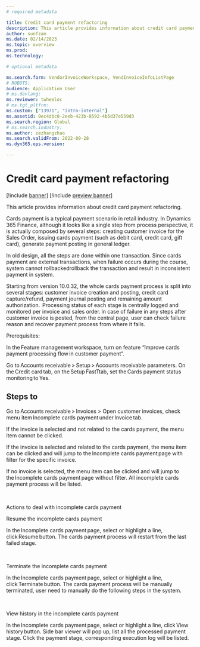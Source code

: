 ```yaml
---
# required metadata

title: Credit card payment refactoring
description: This article provides information about credit card payment refactoring.
author: sunfzam
ms.date: 02/14/2023
ms.topic: overview
ms.prod: 
ms.technology: 

# optional metadata

ms.search.form: VendorInvoiceWorkspace, VendInvoiceInfoListPage
# ROBOTS: 
audience: Application User
# ms.devlang: 
ms.reviewer: twheeloc
# ms.tgt_pltfrm: 
ms.custom: ["13971", "intro-internal"]
ms.assetid: 0ec4dbc0-2eeb-423b-8592-4b5d37e559d3
ms.search.region: Global
# ms.search.industry: 
ms.author: zezhangzhao
ms.search.validFrom: 2022-09-28
ms.dyn365.ops.version: 

---
```


#  Credit card payment refactoring

[!include [banner](../includes/banner.md)]
[!include [preview banner](../includes/preview-banner.md)]

This article provides information about credit card payment refactoring.

Cards payment is a typical payment scenario in retail industry. In Dynamics 365 Finance, although it looks like a single step from process perspective, it is actually composed by several steps: creating customer invoice for the Sales Order, issuing cards payment (such as debit card, credit card, gift card), generate payment posting in general ledger. 

 

In old design, all the steps are done within one transaction. Since cards payment are external transactions, when failure occurs during the course, system cannot rollbackedrollback the transaction and result in inconsistent payment in system. 

 

Starting from version 10.0.32, the whole cards payment process is split into several stages: customer invoice creation and posting, credit card capture/refund, payment journal posting and remaining amount authorization.  Processing status of each stage is centrally logged and monitored per invoice and sales order. In case of failure in any steps after customer invoice is posted, from the central page, user can check failure reason and recover payment process from where it fails. 

Prerequisites:  

In the Feature management workspace, turn on feature “Improve cards payment processing flow in customer payment”.  

Go to Accounts receivable > Setup > Accounts receivable parameters. On the Credit card tab, on the Setup FastTtab, set the Cards payment status monitoring to Yes.  

## Steps to   

Go to Accounts receivable > Invoices > Open customer invoices, check menu item Incomplete cards payment under Invoice tab.  

If the invoice is selected and not related to the cards payment, the menu item cannot be clicked.  

If the invoice is selected and related to the cards payment, the menu item can be clicked and will jump to the Incomplete cards payment page with filter for the specific invoice.  

If no invoice is selected, the menu item can be clicked and will jump to the Incomplete cards payment page without filter. All incomplete cards payment process will be listed.  

  

Actions to deal with incomplete cards payment 

Resume the incomplete cards payment  

In the Incomplete cards payment page, select or highlight a line, click Resume button. The cards payment process will restart from the last failed stage.  

  

Terminate the incomplete cards payment  

In the Incomplete cards payment page, select or highlight a line, click Terminate button. The cards payment process will be manually terminated, user need to manually do the following steps in the system.  

  

View history in the incomplete cards payment  

In the Incomplete cards payment page, select or highlight a line, click View history button. Side bar viewer will pop up, list all the processed payment stage. Click the payment stage, corresponding execution log will be listed.  
